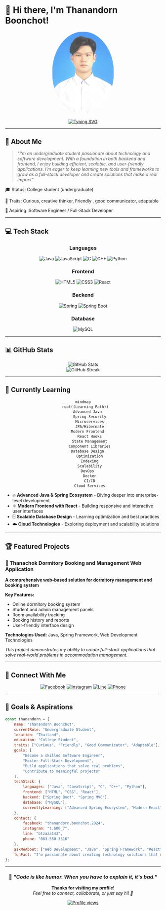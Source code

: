 # 👋 Hi there, I'm Thanandorn Boonchot!

<div align="center">
  <img src="Photo.jpg" alt="Thanandorn Boonchot" width="200" style="border-radius: 50%;" />
</div>

<div align="center">
  
  [![Typing SVG](https://readme-typing-svg.herokuapp.com?font=Fira+Code&duration=3000&pause=1000&color=36BCF7&center=true&vCenter=true&width=435&lines=Full-Stack+Developer;Software+Engineering+Student;Tech+Enthusiast;Problem+Solver)](https://git.io/typing-svg)
  
</div>

---

## 🚀 About Me

> *"I'm an undergraduate student passionate about technology and software development. With a foundation in both backend and frontend, I enjoy building efficient, scalable, and user-friendly applications. I’m eager to keep learning new tools and frameworks to grow as a full-stack developer and create solutions that make a real impact"*

🎓 Status: College student (undergraduate)

🤝 Traits: Curious, creative thinker, Friendly , good communicator, adaptable

🚀 Aspiring: Software Engineer / Full-Stack Developer 

---

## 💻 Tech Stack

<div align="center">

### **Languages**
![Java](https://img.shields.io/badge/Java-ED8B00?style=for-the-badge&logo=openjdk&logoColor=white)
![JavaScript](https://img.shields.io/badge/JavaScript-F7DF1E?style=for-the-badge&logo=javascript&logoColor=black)
![C](https://img.shields.io/badge/C-00599C?style=for-the-badge&logo=c&logoColor=white)
![C++](https://img.shields.io/badge/C++-00599C?style=for-the-badge&logo=c%2B%2B&logoColor=white)
![Python](https://img.shields.io/badge/Python-3776AB?style=for-the-badge&logo=python&logoColor=white)

### **Frontend**
![HTML5](https://img.shields.io/badge/HTML5-E34F26?style=for-the-badge&logo=html5&logoColor=white)
![CSS3](https://img.shields.io/badge/CSS3-1572B6?style=for-the-badge&logo=css3&logoColor=white)
![React](https://img.shields.io/badge/React-20232A?style=for-the-badge&logo=react&logoColor=61DAFB)

### **Backend**
![Spring](https://img.shields.io/badge/Spring-6DB33F?style=for-the-badge&logo=spring&logoColor=white)
![Spring Boot](https://img.shields.io/badge/Spring_Boot-F2F4F9?style=for-the-badge&logo=spring-boot)

### **Database**
![MySQL](https://img.shields.io/badge/MySQL-00000F?style=for-the-badge&logo=mysql&logoColor=white)

</div>

---

## 📊 GitHub Stats

<div align="center">
  <img src="https://github-readme-stats.vercel.app/api?username=thanandornboonchot&show_icons=true&theme=radical&hide_border=true" alt="GitHub Stats" />
</div>

<div align="center">
  <img src="https://github-readme-streak-stats.herokuapp.com/?user=thanandornboonchot&theme=radical&hide_border=true" alt="GitHub Streak" />
</div>

---

## 🌱 Currently Learning

<div align="center">

```mermaid
mindmap
  root((Learning Path))
    Advanced Java
      Spring Security
      Microservices
      JPA/Hibernate
    Modern Frontend
      React Hooks
      State Management
      Component Libraries
    Database Design
      Optimization
      Indexing
      Scalability
    DevOps
      Docker
      CI/CD
      Cloud Services
```

</div>

- 🔥 **Advanced Java & Spring Ecosystem** - Diving deeper into enterprise-level development
- ⚛️ **Modern Frontend with React** - Building responsive and interactive user interfaces  
- 🗄️ **Scalable Database Design** - Learning optimization and best practices
- ☁️ **Cloud Technologies** - Exploring deployment and scalability solutions

---

## 🏆 Featured Projects

### 🏨 Thanachok Dormitory Booking and Management Web Application
**A comprehensive web-based solution for dormitory management and booking system**

**Key Features:** 
- Online dormitory booking system
- Student and admin management panels  
- Room availability tracking
- Booking history and reports
- User-friendly interface design

**Technologies Used:** Java, Spring Framework, Web Development Technologies

*This project demonstrates my ability to create full-stack applications that solve real-world problems in accommodation management.*

---

## 📱 Connect With Me

<div align="center">

[![Facebook](https://img.shields.io/badge/Facebook-1877F2?style=for-the-badge&logo=facebook&logoColor=white)](https://www.facebook.com/thanandorn.boonchot.2024/)
[![Instagram](https://img.shields.io/badge/Instagram-E4405F?style=for-the-badge&logo=instagram&logoColor=white)](https://www.instagram.com/t.b06_7/)
[![Line](https://img.shields.io/badge/Line-00C300?style=for-the-badge&logo=line&logoColor=white)](https://line.me/ti/p/btzaza143)
[![Phone](https://img.shields.io/badge/Phone-FF6B6B?style=for-the-badge&logo=phone&logoColor=white)](tel:0635803516)

</div>

---

## 🎯 Goals & Aspirations

```javascript
const thanandorn = {
    name: "Thanandorn Boonchot",
    currentRole: "Undergraduate Student",
    location: "Thailand",
    education: "College Student",
    traits: ["Curious", "Friendly", "Good Communicator", "Adaptable"],
    goals: [
        "Become a skilled Software Engineer",
        "Master Full-Stack Development",
        "Build applications that solve real problems",
        "Contribute to meaningful projects"
    ],
    techStack: {
        languages: ["Java", "JavaScript", "C", "C++", "Python"],
        frontend: ["HTML", "CSS", "React"],
        backend: ["Spring Boot", "Spring MVC"],
        database: ["MySQL"],
        currentlyLearning: ["Advanced Spring Ecosystem", "Modern React", "Database Optimization"]
    },
    contact: {
        facebook: "thanandorn.boonchot.2024",
        instagram: "t.b06_7",
        line: "btzaza143",
        phone: "063-580-3516"
    },
    askMeAbout: ["Web Development", "Java", "Spring Framework", "React", "Database Design"],
    funFact: "I'm passionate about creating technology solutions that make a real impact! 🚀"
};
```

---

<div align="center">
  
  ### 💫 *"Code is like humor. When you have to explain it, it's bad."* 
  
  **Thanks for visiting my profile!**  
  *Feel free to connect, collaborate, or just say hi! 🚀*
  
  [![Profile views](https://visitcount.itsvg.in/api?id=thanandornboonchot&label=Profile%20Views&color=0&icon=5&pretty=true)](https://visitcount.itsvg.in)
  
</div>
